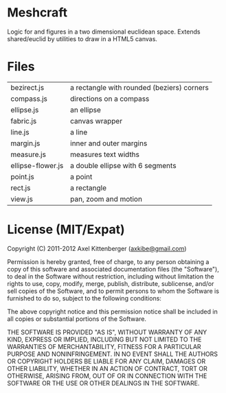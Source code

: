 Meshcraft
=========

Logic for and figures in a two dimensional euclidean space.
Extends shared/euclid by utilities to draw in a HTML5 canvas.

Files
=====
<table>

 <tr><td>   bezirect.js
</td><td>   a rectangle with rounded (beziers) corners
</td></tr>

 <tr><td>   compass.js
</td><td>   directions on a compass
</td></tr>

 <tr><td>   ellipse.js
</td><td>   an ellipse
</td></tr>

 <tr><td>   fabric.js
</td><td>   canvas wrapper
</td></tr>

 <tr><td>   line.js
</td><td>   a line
</td></tr>

 <tr><td>   margin.js
</td><td>   inner and outer margins
</td></tr>

 <tr><td>   measure.js
</td><td>   measures text widths
</td></tr>

 <tr><td>   ellipse-flower.js
</td><td>   a double ellipse with 6 segments
</td></tr>

 <tr><td>   point.js
</td><td>   a point
</td></tr>

 <tr><td>   rect.js
</td><td>   a rectangle
</td></tr>

 <tr><td>   view.js
</td><td>   pan, zoom and motion
</td></tr>

</table>

License (MIT/Expat)
===================
Copyright (C) 2011-2012 Axel Kittenberger (axkibe@gmail.com)

Permission is hereby granted, free of charge, to any person obtaining a copy of this software and associated documentation files (the "Software"), to deal in the Software without restriction, including without limitation the rights to use, copy, modify, merge, publish, distribute, sublicense, and/or sell copies of the Software, and to permit persons to whom the Software is furnished to do so, subject to the following conditions:

The above copyright notice and this permission notice shall be included in all copies or substantial portions of the Software.

THE SOFTWARE IS PROVIDED "AS IS", WITHOUT WARRANTY OF ANY KIND, EXPRESS OR IMPLIED, INCLUDING BUT NOT LIMITED TO THE WARRANTIES OF MERCHANTABILITY, FITNESS FOR A PARTICULAR PURPOSE AND NONINFRINGEMENT. IN NO EVENT SHALL THE AUTHORS OR COPYRIGHT HOLDERS BE LIABLE FOR ANY CLAIM, DAMAGES OR OTHER LIABILITY, WHETHER IN AN ACTION OF CONTRACT, TORT OR OTHERWISE, ARISING FROM, OUT OF OR IN CONNECTION WITH THE SOFTWARE OR THE USE OR OTHER DEALINGS IN THE SOFTWARE.

